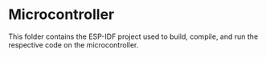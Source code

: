 # Microcontroller

This folder contains the ESP-IDF project used to build, compile, and run the respective code on the microcontroller. 
